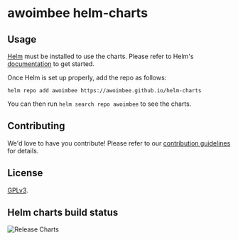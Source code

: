 # awoimbee helm-charts

## Usage

[Helm](https://helm.sh) must be installed to use the charts.
Please refer to Helm's [documentation](https://helm.sh/docs/) to get started.

Once Helm is set up properly, add the repo as follows:

```console
helm repo add awoimbee https://awoimbee.github.io/helm-charts
```

You can then run `helm search repo awoimbee` to see the charts.

## Contributing

<!-- Keep full URL links to repo files because this README syncs from main to gh-pages.  -->
We'd love to have you contribute! Please refer to our [contribution guidelines](https://github.com/prometheus-community/helm-charts/blob/main/CONTRIBUTING.md) for details.

## License

<!-- Keep full URL links to repo files because this README syncs from main to gh-pages.  -->
[GPLv3](https://github.com/awoimbee/helm-charts/blob/main/LICENSE).

## Helm charts build status

![Release Charts](https://github.com/awoimbee/helm-charts/workflows/Release%20Charts/badge.svg?branch=main)
